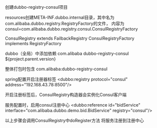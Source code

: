 创建dubbo-registry-consul项目

resources创建META-INF.dubbo.internal目录，其中名为com.alibaba.dubbo.registry.RegistryFactory的文件，
内容为consul=com.alibaba.dubbo.registry.consul.ConsulRegistryFactory

ConsulRegistry extends FailbackRegistry
ConsulRegistryFactory  implements RegistryFactory

dubbo（全局）中添加依赖
<dependency>
            <groupId>com.alibaba</groupId>
            <artifactId>dubbo-registry-consul</artifactId>
            <version>${project.parent.version}</version>
 </dependency>

整体打包时包含
<include>com.alibaba:dubbo-registry-consul</include>


spring配置开启注册器标签
<dubbo:registry protocol="consul" address="192.168.43.78:8500"/>


开启注册标签后，ConsulRegistry构造器会实例化Consul客户端

服务配置时，启用consul注册中心
<dubbo:reference id="bidService" interface="com.alibaba.dubbo.demo.bid.BidService" registry="consul"/>

以上步骤会调用ConsulRegistry中doRegister方法
将服务注册到注册中心
